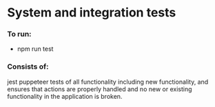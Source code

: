 # System and integration tests

### To run: 
- npm run test

### Consists of: 
jest puppeteer tests of all functionality including new functionality, and ensures that actions are properly handled and no new or existing functionality in the application is broken.